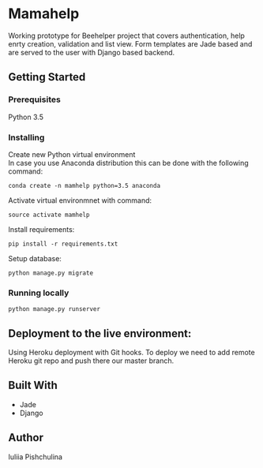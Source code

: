 # Mamahelp
Working prototype for Beehelper project that covers authentication, help enrty creation, validation and list view. Form templates are Jade based and are served to the user with Django based backend. 

## Getting Started
### Prerequisites
Python 3.5

### Installing
Create new Python virtual environment \
In case you use Anaconda distribution this can be done with the following command:

```
conda create -n mamhelp python=3.5 anaconda
```
Activate virtual environmnet with command:
```
source activate mamhelp
```
Install requirements:
```
pip install -r requirements.txt
```
Setup database:
```
python manage.py migrate
```
### Running locally
```
python manage.py runserver
```

## Deployment to the live environment:
Using Heroku deployment with Git hooks. To deploy we need to add remote Heroku git repo and push there our master branch. 

## Built With
* Jade 
* Django

## Author
Iuliia Pishchulina
